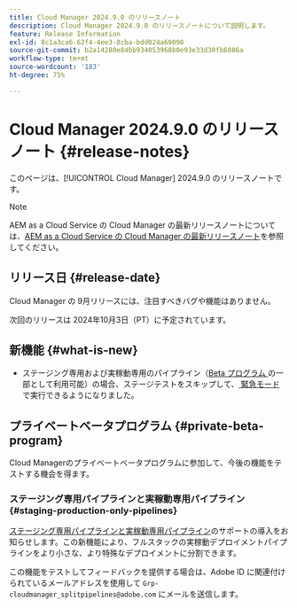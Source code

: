 ```yaml
---
title: Cloud Manager 2024.9.0 のリリースノート
description: Cloud Manager 2024.9.0 のリリースノートについて説明します。
feature: Release Information
exl-id: 8c1a3ca6-63f4-4ee3-8cba-bdd024a69098
source-git-commit: b2a14280e84bb934053968b0e93e33d30fb6086a
workflow-type: tm+mt
source-wordcount: '183'
ht-degree: 75%

---
```


# Cloud Manager 2024.9.0 のリリースノート {#release-notes}

このページは、[!UICONTROL Cloud Manager] 2024.9.0 のリリースノートです。

>[!NOTE]
>
>AEM as a Cloud Service の Cloud Manager の最新リリースノートについては、[AEM as a Cloud Service の Cloud Manager の最新リリースノート](https://experienceleague.adobe.com/ja/docs/experience-manager-cloud-service/content/release-notes/cloud-manager/current)を参照してください。

## リリース日 {#release-date}

Cloud Manager の 9月リリースには、注目すべきバグや機能はありません。

次回のリリースは 2024年10月3日（PT）に予定されています。


## 新機能 {#what-is-new}

* ステージング専用および実稼動専用のパイプライン（[Beta プログラム ](#staging-production-only-pipelines) の一部として利用可能）の場合、ステージテストをスキップして、[ 緊急モード ](/help/using/stage-prod-only.md#emergency-mode) で実行できるようになりました。

## プライベートベータプログラム {#private-beta-program}

Cloud Managerのプライベートベータプログラムに参加して、今後の機能をテストする機会を得ます。


### ステージング専用パイプラインと実稼動専用パイプライン {#staging-production-only-pipelines}

[ステージング専用パイプラインと実稼動専用パイプライン](/help/using/stage-prod-only.md)のサポートの導入をお知らせします。この新機能により、フルスタックの実稼動デプロイメントパイプラインをより小さな、より特殊なデプロイメントに分割できます。

この機能をテストしてフィードバックを提供する場合は、Adobe ID に関連付けられているメールアドレスを使用して `Grp-cloudmanager_splitpipelines@adobe.com` にメールを送信します。

<!-- ## Bug fixes

* text

## Known Issues {#known-issues}

{{content-copy-known-issues}} LEAVE IN??? -->
